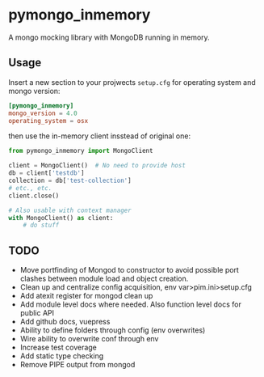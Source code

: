 # pymongo_inmemory
A mongo mocking library with MongoDB running in memory.

## Usage
Insert a new section to your projwects `setup.cfg` for operating system and
mongo version:
```toml
[pymongo_inmemory]
mongo_version = 4.0
operating_system = osx
```

then use the in-memory client insstead of original one:
```python
from pymongo_inmemory import MongoClient

client = MongoClient()  # No need to provide host
db = client['testdb']
collection = db['test-collection']
# etc., etc.
client.close()

# Also usable with context manager
with MongoClient() as client:
    # do stuff
```

## TODO
* Move portfinding of Mongod to constructor to avoid possible port clashes between module load and object creation.
* Clean up and centralize config acquisition, env var>pim.ini>setup.cfg
* Add atexit register for mongod clean up
* Add module level docs where needed. Also function level docs for public API
* Add github docs, vuepress
* Ability to define folders through config (env overwrites)
* Wire ability to overwrite conf through env
* Increase test coverage
* Add static type checking
* Remove PIPE output from mongod
